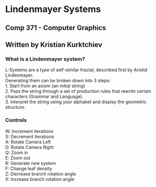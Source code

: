 <h1>Lindenmayer Systems</h1>
<h2>Comp 371 - Computer Graphics</h2>
<h2>Written by Kristian Kurktchiev</h2>
<h3>What is a Lindenmayer system?</h3>
<p>
L-Systems are a type of self-similar fractal, described first by Aristid Lindenmayer.<br> 
Generating them can be broken down into 3 steps: <br>
1. Start from an axiom (an initial string)<br>
2. Pass the string through a set of production rules that rewrite certain characters (Grammar and Language). <br>
3. Interpret the string using your alphabet and display the geometric structure.
</p>
<h3>Controls</h3>
<p>
  W: Increment iterations<br>
  S: Decrement iterations<br>
  A: Rotate Camera Left<br>
  D: Rotate Camera Right<br>
  Q: Zoom in<br>
  E: Zoom out<br>
  R: Generate new system<br>
  F: Change leaf density<br>
  Z: Decrease branch rotation angle<br>
  X: Increase branch rotation angle
</p>
